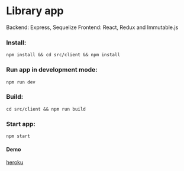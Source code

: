 # Library app
Backend: Express, Sequelize
Frontend: React, Redux and Immutable.js

### Install:
```
npm install && cd src/client && npm install
```

### Run app in development mode:
```
npm run dev
```

### Build:
```
cd src/client && npm run build
```

### Start app:
```
npm start
```

#### Demo
[heroku](https://library-fullstack.herokuapp.com)
